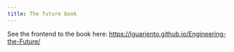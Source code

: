 ```yaml
---
title: The future book
---
```


See the frontend to the book here: https://lguariento.github.io/Engineering-the-Future/

